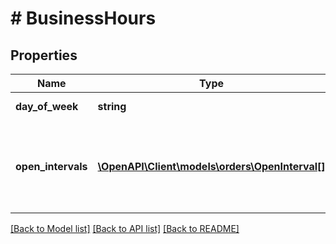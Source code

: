 # # BusinessHours

## Properties

Name | Type | Description | Notes
------------ | ------------- | ------------- | -------------
**day_of_week** | **string** | Day of the week. | [optional]
**open_intervals** | [**\OpenAPI\Client\models\orders\OpenInterval[]**](OpenInterval.md) | Time window during the day when the business is open. | [optional]

[[Back to Model list]](../../README.md#models) [[Back to API list]](../../README.md#endpoints) [[Back to README]](../../README.md)
